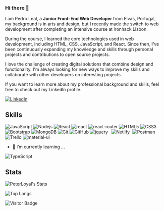 ### Hi there 👋

I am Pedro Leal, a **Junior Front-End Web Developer** from Elvas, Portugal, my background is in arts and design, but I recently made the switch to web development after completing an intensive course at Ironhack Lisbon.

During the course, I learned the core technologies used in web development, including HTML, CSS, JavaScript, and React. Since then, I've been continuously expanding my knowledge and skills through personal projects and contributions to open source projects.

I love the challenge of creating digital solutions that combine design and functionality. I'm always looking for new ways to improve my skills and collaborate with other developers on interesting projects.

If you want to learn more about my professional background and skills, feel free to check out my LinkedIn profile.


[![LinkedIn](https://img.shields.io/badge/linkedin-%230077B5.svg?style=for-the-badge&logo=linkedin&logoColor=white)](https://www.linkedin.com/in/pedroleal6/)


## Skills

![JavaScript](https://img.shields.io/badge/-JavaScript-black?style=flat-square&logo=javascript)
![Nodejs](https://img.shields.io/badge/-Nodejs-black?style=flat-square&logo=Node.js)
![React](https://img.shields.io/badge/-React-black?style=flat-square&logo=react)
![react](https://img.shields.io/badge/React-20232A?style=flat-square&logo=react&logoColor=61DAFB)
![react-router](https://img.shields.io/badge/React_Router-CA4245?style=flat-square&logo=react-router&logoColor=white)
![HTML5](https://img.shields.io/badge/-HTML5-E34F26?style=flat-square&logo=html5&logoColor=white)
![CSS3](https://img.shields.io/badge/-CSS3-1572B6?style=flat-square&logo=css3)
![Bootstrap](https://img.shields.io/badge/-Bootstrap-563D7C?style=flat-square&logo=bootstrap)
![MongoDB](https://img.shields.io/badge/-MongoDB-black?style=flat-square&logo=mongodb)
![Git](https://img.shields.io/badge/-Git-black?style=flat-square&logo=git)
![GitHub](https://img.shields.io/badge/-GitHub-181717?style=flat-square&logo=github)
![jquery](https://img.shields.io/badge/jQuery-0769AD?style=flat-square&logo=jquery&logoColor=white)
![<Rest API>](https://img.shields.io/badge/-RestAPI-2287c9?style=flat-square&logo=cyclic&logoColor=white)
![<Cloudinary>](https://img.shields.io/badge/-Cloudinary-2287c9?style=flat-square&logo=cloudinary&logoColor=white)
![Netlify](https://img.shields.io/badge/netlify-%23000000.svg?style=for-the-badge&logo=netlify&logoColor=#00C7B7)
![<Cyclic>](https://img.shields.io/badge/-Cyclic-2287c9?style=flat-square&logo=cyclic&logoColor=white)
![Postman](https://img.shields.io/badge/Postman-FF6C37?style=for-the-badge&logo=postman&logoColor=white)
![Trello](https://img.shields.io/badge/Trello-%23026AA7.svg?style=for-the-badge&logo=Trello&logoColor=white)
![material-ui](https://img.shields.io/badge/Material_UI-0081CB?style=flat-square&logo=mui&logoColor=white)

- 🚀 I’m currently learning ...

![TypeScript](https://img.shields.io/badge/typescript-%23007ACC.svg?style=for-the-badge&logo=typescript&logoColor=white)

## Stats

![PeterLoyal's Stats](https://github-readme-stats.vercel.app/api?username=PeterLoyal&show_icons=true&theme=prussian)


![Top Langs](https://github-readme-stats.vercel.app/api/top-langs/?username=PeterLoyal&hide=TeX&layout=compact&theme=prussian)
  
  

![Visitor Badge](https://visitor-badge.laobi.icu/badge?page_id=PeterLoyal)
